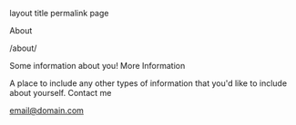layout 	title 	permalink
page
	
About
	
/about/

Some information about you!
More Information

A place to include any other types of information that you'd like to include about yourself.
Contact me

email@domain.com
